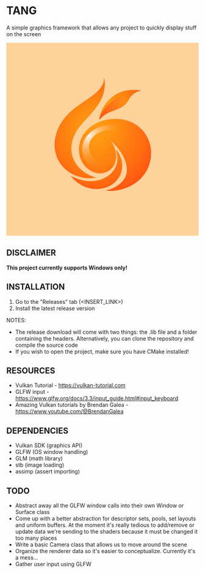 # TANG
A simple graphics framework that allows any project to quickly display stuff on the screen

![Tang Logo](src/data/logo.png)

## DISCLAIMER

**This project currently supports Windows only!**

## INSTALLATION

1. Go to the "Releases" tab (<INSERT_LINK>)
2. Install the latest release version

NOTES:
- The release download will come with two things: the .lib file and a folder containing the headers. Alternatively, you can clone the repository and compile the source code
- If you wish to open the project, make sure you have CMake installed!

## RESOURCES

- Vulkan Tutorial - https://vulkan-tutorial.com
- GLFW input - https://www.glfw.org/docs/3.3/input_guide.html#input_keyboard
- Amazing Vulkan tutorials by Brendan Galea - https://www.youtube.com/@BrendanGalea

## DEPENDENCIES

- Vulkan SDK (graphics API)
- GLFW (OS window handling)
- GLM (math library)
- stb (image loading)
- assimp (assert importing)

## TODO

- Abstract away all the GLFW window calls into their own Window or Surface class
- Come up with a better abstraction for descriptor sets, pools, set layouts and uniform buffers. At the moment it's really tedious to add/remove or update data we're sending to the shaders because it must be changed it too many places
- Write a basic Camera class that allows us to move around the scene
- Organize the renderer data so it's easier to conceptualize. Currently it's a mess...
- Gather user input using GLFW